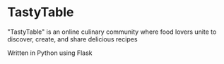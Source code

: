# TastyTable
"TastyTable" is an online culinary community where food lovers unite to discover, create, and share delicious recipes

Written in Python using Flask
